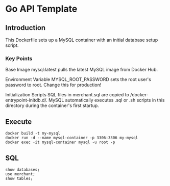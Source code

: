 # Go API Template

## Introduction

This Dockerfile sets up a MySQL container with an initial database setup script.

### Key Points
Base Image
mysql:latest pulls the latest MySQL image from Docker Hub.

Environment Variable
MYSQL_ROOT_PASSWORD sets the root user's password to root. Change this for production!

Initialization Scripts
SQL files in merchant.sql are copied to /docker-entrypoint-initdb.d/.
MySQL automatically executes .sql or .sh scripts in this directory during the container's first startup.

## Execute

```
docker build -t my-mysql 
docker run -d --name mysql-container -p 3306:3306 my-mysql
docker exec -it mysql-container mysql -u root -p
```

## SQL 

```
show databases;
use merchant;
show tables;
```



